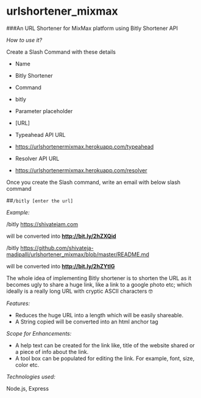 # urlshortener_mixmax

###An URL Shortener for MixMax platform using Bitly Shortener API

_How to use it?_

Create a Slash Command with these details

* Name
 * Bitly Shortener

* Command
 * bitly

* Parameter placeholder
 * [URL]

* Typeahead API URL
 * https://urlshortenermixmax.herokuapp.com/typeahead

* Resolver API URL
 * https://urlshortenermixmax.herokuapp.com/resolver

Once you create the Slash command, write an email with below slash command

##`/bitly [enter the url]`

_Example:_ 

/bitly https://shivatejam.com 

will be converted into **http://bit.ly/2hZXQid**

/bitly https://github.com/shivateja-madipalli/urlshortener_mixmax/blob/master/README.md 

will be converted into **http://bit.ly/2hZYtIG**

The whole idea of implementing Bitly shortener is to shorten the URL as it becomes ugly to share a huge link, like a link to a google photo etc; which ideally is a really long URL with cryptic ASCII characters 🤓 

_Features:_

* Reduces the huge URL into a length which will be easily shareable.
* A String copied will be converted into an html anchor tag

_Scope for Enhancements:_

* A help text can be created for the link like, title of the website shared or a piece of info about the link.
* A tool box can be populated for editing the link. For example, font, size, color etc.


_Technologies used:_

Node.js, Express 
